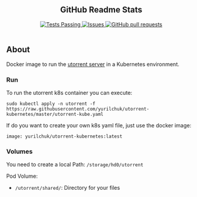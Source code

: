 <p align="center">
    <h2 align="center">GitHub Readme Stats</h2>
</p>
  <p align="center">
    <a href="https://github.com/yurilchuk/utorrent-kubernetes/actions">
      <img alt="Tests Passing" src="https://github.com/anuraghazra/github-readme-stats/workflows/Test/badge.svg" />
    </a>
    <a href="https://github.com/yurilchuk/utorrent-kubernetes/issues">
      <img alt="Issues" src="https://img.shields.io/github/issues/anuraghazra/github-readme-stats?color=0088ff" />
    </a>
    <a href="https://github.com/yurilchuk/utorrent-kubernetes/pulls">
      <img alt="GitHub pull requests" src="https://img.shields.io/github/issues-pr/anuraghazra/github-readme-stats?color=0088ff" />
    </a>
    <br />
    <br />
  </p>

## About

Docker image to run the [utorrent server](http://www.utorrent.com/) in a Kubernetes environment.

### Run

To run the utorrent k8s container you can execute:

```
sudo kubectl apply -n utorrent -f https://raw.githubusercontent.com/yurilchuk/utorrent-kubernetes/master/utorrent-kube.yaml
```

If do you want to create your own k8s yaml file, just use the docker image:

```
image: yurilchuk/utorrent-kubernetes:latest
```

### Volumes

You need to create a local Path: `/storage/hd0/utorrent` 

Pod Volume:

* `/utorrent/shared/`: Directory for your files